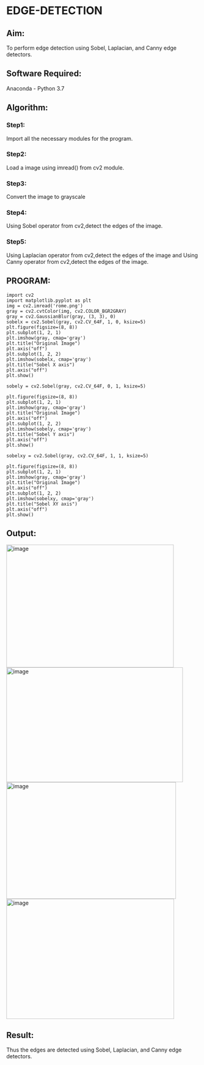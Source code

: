 # EDGE-DETECTION
## Aim:
To perform edge detection using Sobel, Laplacian, and Canny edge detectors.

## Software Required:
Anaconda - Python 3.7

## Algorithm:
### Step1:
Import all the necessary modules for the program.

### Step2:
Load a image using imread() from cv2 module.

### Step3:
Convert the image to grayscale

### Step4:
Using Sobel operator from cv2,detect the edges of the image.

### Step5:

Using Laplacian operator from cv2,detect the edges of the image and Using Canny operator from cv2,detect the edges of the image.

## PROGRAM:
``````````````
import cv2
import matplotlib.pyplot as plt
img = cv2.imread('rome.png')
gray = cv2.cvtColor(img, cv2.COLOR_BGR2GRAY)
gray = cv2.GaussianBlur(gray, (3, 3), 0)
sobelx = cv2.Sobel(gray, cv2.CV_64F, 1, 0, ksize=5)
plt.figure(figsize=(8, 8))
plt.subplot(1, 2, 1)
plt.imshow(gray, cmap='gray')
plt.title("Original Image")
plt.axis("off")
plt.subplot(1, 2, 2)
plt.imshow(sobelx, cmap='gray')
plt.title("Sobel X axis")
plt.axis("off")
plt.show()

sobely = cv2.Sobel(gray, cv2.CV_64F, 0, 1, ksize=5)

plt.figure(figsize=(8, 8))
plt.subplot(1, 2, 1)
plt.imshow(gray, cmap='gray')
plt.title("Original Image")
plt.axis("off")
plt.subplot(1, 2, 2)
plt.imshow(sobely, cmap='gray')
plt.title("Sobel Y axis")
plt.axis("off")
plt.show()

sobelxy = cv2.Sobel(gray, cv2.CV_64F, 1, 1, ksize=5)

plt.figure(figsize=(8, 8))
plt.subplot(1, 2, 1)
plt.imshow(gray, cmap='gray')
plt.title("Original Image")
plt.axis("off")
plt.subplot(1, 2, 2)
plt.imshow(sobelxy, cmap='gray')
plt.title("Sobel XY axis")
plt.axis("off")
plt.show()
``````````````
## Output:
<img width="438" height="321" alt="image" src="https://github.com/user-attachments/assets/86e20f97-87d9-44e0-8815-8ecf46157e21" />
<img width="462" height="300" alt="image" src="https://github.com/user-attachments/assets/137ae441-3c87-46a5-af02-8eee436aad9c" />
<img width="444" height="305" alt="image" src="https://github.com/user-attachments/assets/13ced2e9-bbc5-4e90-8bb2-0503d1dc3316" />
<img width="439" height="314" alt="image" src="https://github.com/user-attachments/assets/6ba2d7ba-a6b9-42c6-93f4-b1585a194165" />





## Result:
Thus the edges are detected using Sobel, Laplacian, and Canny edge detectors.
